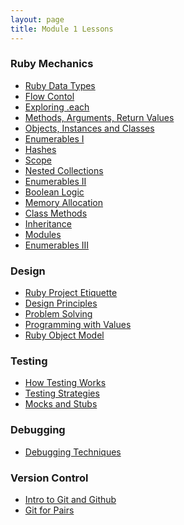 ```yaml
---
layout: page
title: Module 1 Lessons
---
```


### Ruby Mechanics
* [Ruby Data Types](./ruby_data_types)
* [Flow Contol](./flow_control)
* [Exploring .each](./exploring_each)
* [Methods, Arguments, Return Values](./methods_and_return_values)
* [Objects, Instances and Classes](./objects_classes_instances)
* [Enumerables I](./beginner_enumerables)
* [Hashes](./introducing_hashes)
* [Scope](./scope)
* [Nested Collections](./nested_collections)
* [Enumerables II](./intermediate_enumerables)
* [Boolean Logic](./boolean_logic)
* [Memory Allocation]()
* [Class Methods](class_methods)
* [Inheritance](./inheritance)
* [Modules](./modules)
* [Enumerables III](./advanced_enumerables)

### Design
* [Ruby Project Etiquette](./ruby_project_etiquette)
* [Design Principles]()
* [Problem Solving](./problems_solutions_algorithms)
* [Programming with Values]()
* [Ruby Object Model](./ruby_object_model)

### Testing
* [How Testing Works](./how_testing_works)
* [Testing Strategies](./testing_strategies_1)
* [Mocks and Stubs](./mocks_stubs)

### Debugging
* [Debugging Techniques](./debugging_techniques)

### Version Control
* [Intro to Git and Github](./intro_to_git)
* [Git for Pairs](./git_for_pairs_new)
